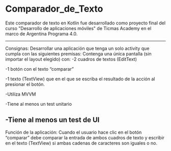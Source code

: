 # Comparador_de_Texto
Este comparador de texto en Kotlin fue desarrollado como proyecto final del curso "Desarrollo de aplicaciones móviles" de Ticmas Academy en el marco de Argentina Programa 4.0.

------------------------------------------------------------

Consignas:
Desarrollar una aplicación que tenga un solo activity que cumpla con las siguientes premisas:
Contenga una única pantalla (sin importar el layout elegido) con:
-2 cuadros de textos (EditText) 

-1 botón con el texto “comparar”

-1 texto (TextView) que en el que se escriba el resultado de la acción al presionar el botón.

-Utiliza MVVM

-Tiene al menos un test unitario

-Tiene al menos un test de UI
------------------------------------------------------------
Función de la aplicación:
Cuando el usuario hace clic en el botón “comparar” debe comparar la entrada de ambos cuadros de texto y escribir en el texto (TextView) si ambas cadenas de caracteres son iguales o no.
